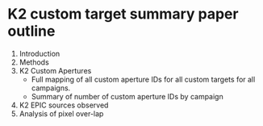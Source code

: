 # K2 custom target summary paper outline

1. Introduction
2. Methods
3. K2 Custom Apertures
	- Full mapping of all custom aperture IDs for all custom targets for all campaigns.
	- Summary of number of custom aperture IDs by campaign
4. K2 EPIC sources observed
5. Analysis of pixel over-lap

